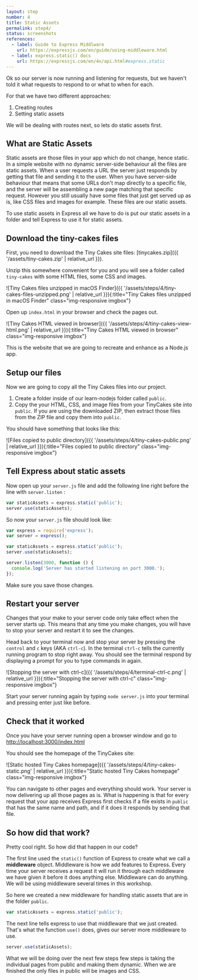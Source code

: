 ```yaml
---
layout: step
number: 4
title: Static Assets
permalink: step4/
status: screenshots
references:
  - label: Guide to Express Middlware
    url: https://expressjs.com/en/guide/using-middleware.html
  - label: express.static() docs
    url: https://expressjs.com/en/4x/api.html#express.static 
---
```


Ok so our server is now running and listening for requests, but we haven't told it what requests to respond to or what to when for each.

For that we have two different approaches:

1. Creating routes
2. Setting static assets

We will be dealing with routes next, so lets do static assets first.

## What are Static Assets

Static assets are those files in your app which do not change, hence static.  In a simple website with no dynamic server-side behaviour all the files are static assets.  When a user requests a URL the server just responds by getting that file and sending it to the user.  When you have server-side behaviour that means that some URLs don't map directly to a specific file, and the server will be assembling a new page matching that specific request.  However you still usually have some files that just get served up as is, like CSS files  and images for example.  These files are our static assets.

To use static assets in Express all we have to do is put our static assets in a  folder and tell Express to use it for static assets.  

## Download the tiny-cakes files

First, you need to download the Tiny Cakes site files: [tinycakes.zip]({{ '/assets/tiny-cakes.zip' | relative_url }}).

Unzip this somewhere convenient for you and you will see a folder called `tiny-cakes` with some HTML files, some CSS and images.  

![Tiny Cakes files unzipped in macOS Finder]({{ '/assets/steps/4/tiny-cakes-files-unzipped.png' | relative_url }}){:title="Tiny Cakes files unzipped in macOS Finder" class="img-responsive imgbox"}


Open up `index.html` in your browser and check the pages out.

![Tiny Cakes HTML viewed in browser]({{ '/assets/steps/4/tiny-cakes-view-html.png' | relative_url }}){:title="Tiny Cakes HTML viewed in browser" class="img-responsive imgbox"}


This is the website that we are going to recreate and enhance as a Node.js app.

## Setup our files

Now we are going to copy all the Tiny Cakes files into our project.

1. Create a folder inside of our learn-nodejs folder called `public`.  
2. Copy the your HTML, CSS, and image files from your TinyCakes site into `public`.  If you are using the downloaded ZIP, then extract those files from the ZIP file and copy them into `public`.

You should have something that looks like this:

![Files copied to public directory]({{ '/assets/steps/4/tiny-cakes-public.png' | relative_url }}){:title="Files copied to public directory" class="img-responsive imgbox"}


## Tell Express about static assets

Now open up your `server.js` file and add the following line right before the line with `server.listen` :

```javascript
var staticAssets = express.static('public');
server.use(staticAssets);
```

So now your `server.js` file should look like:

```javascript
var express = require('express');
var server = express();

var staticAssets = express.static('public');
server.use(staticAssets);

server.listen(3000, function () {
  console.log('Server has started listening on port 3000.');
});
```

Make sure you save those changes.

## Restart your server 

Changes that your make to your server code only take effect when the server starts up.  This means that any time you make changes, you will have to stop your server and restart it to see the changes.

Head back to your terminal now and stop your server by pressing the `control` and `c` keys (AKA `ctrl-c`).  In the terminal `ctrl-c` tells the currently running program to stop right away.  You should see the terminal respond by displaying a prompt for you to type commands in again.

![Stopping the server with ctrl-c]({{ '/assets/steps/4/terminal-ctrl-c.png' | relative_url }}){:title="Stopping the server with ctrl-c" class="img-responsive imgbox"}


Start your server running again by typing `node server.js` into your terminal and pressing enter just like before.

## Check that it worked

Once you have your server running open a browser window and go to <http://localhost:3000/index.html>

You should see the homepage of the TinyCakes site:

![Static hosted Tiny Cakes homepage]({{ '/assets/steps/4/tiny-cakes-static.png' | relative_url }}){:title="Static hosted Tiny Cakes homepage" class="img-responsive imgbox"}


You can navigate to other pages and everything should work.  Your server is now delivering up all those pages as is.  What is happening is that for every request that your app receives Express first checks if a file exists in `public` that has the same name and path, and if it does it responds by sending that file. 

## So how did that work?

Pretty cool right.  So how did that happen in our code?

The first line used the `static()` function of Express to create what we call a **middleware** object.  Middleware is how we add features to Express. Every time your server receives a request it will run it through each middleware we have given it before it does anything else.  Middleware can do anything.  We will be using middleware several times in this workshop.

So here we created a new middleware for handling static assets that are in the folder `public`. 

```javascript
var staticAssets = express.static('public');
```

The next line tells express to use that middleware that we just created.  That's what the function `use()` does, gives our server more middleware to use.  

```javascript
server.use(staticAssets);
```

What we will be doing over the next few steps few steps is taking the individual pages from public and making them dynamic.  When we are finished the only files in public will be images and CSS.
